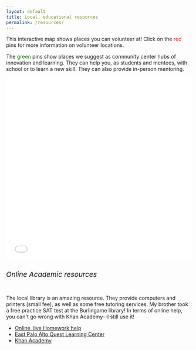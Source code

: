 ```yaml
---
layout: default
title: Local, educational resources
permalink: /resources/
---
```

<html>
<head>
<link rel="stylesheet" type="text/css" href="main.css">
</head>
<style>
h3 {
font-size: 25px;
}
h6 {
font-size: 19px;
}
</style>
<body>
<p>This interactive map shows places you can volunteer at! Click on the <font color = "red">red</font> pins for more information on volunteer locations.
</p>
The <font color = "green"> green</font> pins show places we suggest as community center hubs of innovation and learning. They can help you, as students and mentees, with school or to learn a new skill. They can also provide in-person mentoring.</p>
<iframe frameborder="0" style="width:100%;height:500px" src="//www.zeemaps.com/pub?group=1553569&legend=1&locate=1&list=1&simpleadd=1&x=-122.178118&y=37.489615&z=5"></iframe>
<div class = "School help">
<h6>Online Academic resources</h6>
<p>
The local library is an amazing resource. They provide computers and printers (small fee), as well as some free tutoring services.
My brother took a free practice SAT test at the Burlingame library! In terms of online help, you can't go wrong with Khan Academy--I
still use it!
<ul>
<li><a href = "http://www.smcl.org/en/content/homework-help">Online, live Homework help</a></li>
<li><a href = "http://www.smcl.org/content/east-palo-alto-quest-learning-center">East Palo Alto Quest Learning Center</a></li>
<li><a href = "http://www.khanacademy.org/">Khan Academy</a></li>
</ul>
</body>
</html>
